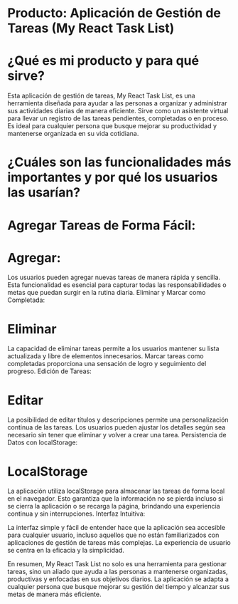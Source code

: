 # Producto: Aplicación de Gestión de Tareas (My React Task List)

# ¿Qué es mi producto y para qué sirve?

Esta aplicación de gestión de tareas, My React Task List, es una herramienta diseñada para ayudar a las personas a organizar y administrar sus actividades diarias de manera eficiente. Sirve como un asistente virtual para llevar un registro de las tareas pendientes, completadas o en proceso. Es ideal para cualquier persona que busque mejorar su productividad y mantenerse organizada en su vida cotidiana.

# ¿Cuáles son las funcionalidades más importantes y por qué los usuarios las usarían?

# Agregar Tareas de Forma Fácil:

# Agregar:

Los usuarios pueden agregar nuevas tareas de manera rápida y sencilla. Esta funcionalidad es esencial para capturar todas las responsabilidades o metas que puedan surgir en la rutina diaria.
Eliminar y Marcar como Completada:

# Eliminar

La capacidad de eliminar tareas permite a los usuarios mantener su lista actualizada y libre de elementos innecesarios. Marcar tareas como completadas proporciona una sensación de logro y seguimiento del progreso.
Edición de Tareas:

# Editar

La posibilidad de editar títulos y descripciones permite una personalización continua de las tareas. Los usuarios pueden ajustar los detalles según sea necesario sin tener que eliminar y volver a crear una tarea.
Persistencia de Datos con localStorage:

# LocalStorage

La aplicación utiliza localStorage para almacenar las tareas de forma local en el navegador. Esto garantiza que la información no se pierda incluso si se cierra la aplicación o se recarga la página, brindando una experiencia continua y sin interrupciones.
Interfaz Intuitiva:

La interfaz simple y fácil de entender hace que la aplicación sea accesible para cualquier usuario, incluso aquellos que no están familiarizados con aplicaciones de gestión de tareas más complejas. La experiencia de usuario se centra en la eficacia y la simplicidad.

En resumen, My React Task List no solo es una herramienta para gestionar tareas, sino un aliado que ayuda a las personas a mantenerse organizadas, productivas y enfocadas en sus objetivos diarios. La aplicación se adapta a cualquier persona que busque mejorar su gestión del tiempo y alcanzar sus metas de manera más eficiente.
